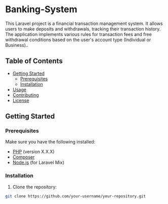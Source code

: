 # Banking-System

This Laravel project is a financial transaction management system. It allows users to make deposits and withdrawals, tracking their transaction history. The application implements various rules for transaction fees and free withdrawal conditions based on the user's account type (Individual or Business)..

## Table of Contents
- [Getting Started](#getting-started)
  - [Prerequisites](#prerequisites)
  - [Installation](#installation)
- [Usage](#usage)
- [Contributing](#contributing)
- [License](#license)

## Getting Started

### Prerequisites

Make sure you have the following installed:

- [PHP](https://www.php.net/) (version X.X.X)
- [Composer](https://getcomposer.org/)
- [Node.js](https://nodejs.org/) (for Laravel Mix)

### Installation

1. Clone the repository:

```bash
git clone https://github.com/your-username/your-repository.git
